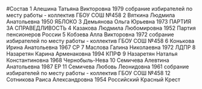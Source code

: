 #Состав
1 Алешина Татьяна Викторовна 1979 собрание избирателей по месту работы - коллектив ГБОУ СОШ №458
2 Вяткина Людмила Анатольевна 1950 ЯБЛОКО
3 Демьянова Ольга Юрьевна 1973 ПАРТИЯ ЗА СПРАВЕДЛИВОСТЬ
4 Казакова Людмила Любомировна 1952 Партия пенсионеров России
5 Кобзева Алла Викторовна 1972 собрание избирателей по месту работы - коллектив ГБОУ СОШ №458
6 Конькова Ирина Анатольевна 1967 СР
7 Маслова Галина Николаевна 1972 ЛДПР
8 Назаретян Карина Арменаковна 1994 КПРФ
9 Назаретян Наталья Константиновна 1968 Чернобыль-Нева
10 Семичева Алевтина Анатольевна 1987 ЕР
11 Семичева Любовь Леонидовна 1961 собрание избирателей по месту работы - коллектив ГБОУ СОШ №458
12 Сотникова Раиса Александровна 1954 Российский Красный Крест
